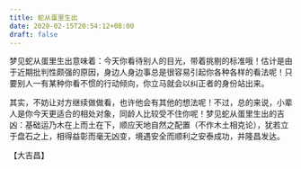 ```yaml
---
title: 蛇从蛋里生出
date: 2020-02-15T20:54:12+08:00
draft: false
---
```


梦见蛇从蛋里生出意味着：今天你看待别人的目光，带着挑剔的标准哦！估计是由于近期批判性颇强的原因，身边人身边事总是很容易引起你各种各样的看法呢！只要别人一有某种你看不惯的行动倾向，你立马就会以纠正者的身份站出来。

其实，不妨让对方继续做做看，也许他会有其他的想法呢！不过，总的来说，小辈人是你今天更适合的相处对象，同龄人比较受不住你呢！梦见蛇从蛋里生出的吉凶：基础运乃木在上而土在下，顺应天地自然之配置（不作木土相克论），犹若立于盘石之上，相得益彰而毫无凶变，境遇安全而顺利之安泰成功，并隆昌发达。

【大吉昌】